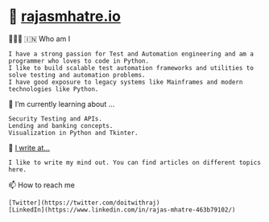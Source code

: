# 👋  [rajasmhatre.io](https://rajasmhatre.netlify.app/)


👨🏻‍💻 🇮🇳 Who am I

    I have a strong passion for Test and Automation engineering and am a programmer who loves to code in Python.
    I like to build scalable test automation frameworks and utilities to solve testing and automation problems.
    I have good exposure to legacy systems like Mainframes and modern technologies like Python. 


🌱 I’m currently learning about ...

    Security Testing and APIs.
    Lending and banking concepts. 
    Visualization in Python and Tkinter. 


📝 [I write at...](https://orangekyle.wixsite.com/website)


    I like to write my mind out. You can find articles on different topics here.


📫 How to reach me

    [Twitter](https://twitter.com/doitwithraj)
    [LinkedIn](https://www.linkedin.com/in/rajas-mhatre-463b79102/)
    


